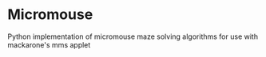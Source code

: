 # Micromouse
Python implementation of micromouse maze solving algorithms for use with mackarone's mms applet
